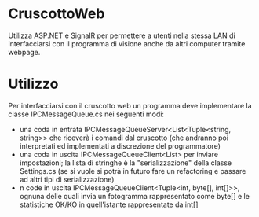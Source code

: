 # CruscottoWeb
Utilizza ASP.NET e SignalR per permettere a utenti nella stessa LAN di interfacciarsi con il programma di visione anche da altri computer tramite webpage.
# Utilizzo
Per interfacciarsi con il cruscotto web un programma deve implementare la classe IPCMessageQueue.cs nei seguenti modi:
- una coda in entrata IPCMessageQueueServer<List<Tuple<string, string>> che riceverà i comandi dal cruscotto (che andranno poi interpretati ed implementati a discrezione del programmatore)
- una coda in uscita IPCMessageQueueClient<List<string>> per inviare impostazioni; la lista di stringhe è la "serializzazione" della classe Settings.cs (se si vuole si potrà in futuro fare un refactoring e passare ad altri tipi di serializzazione)
- n code in uscita IPCMessageQueueClient<Tuple<int, byte[], int[]>>, ognuna delle quali invia un fotogramma rappresentato come byte[] e le statistiche OK/KO in quell'istante rappresentate da int[]
